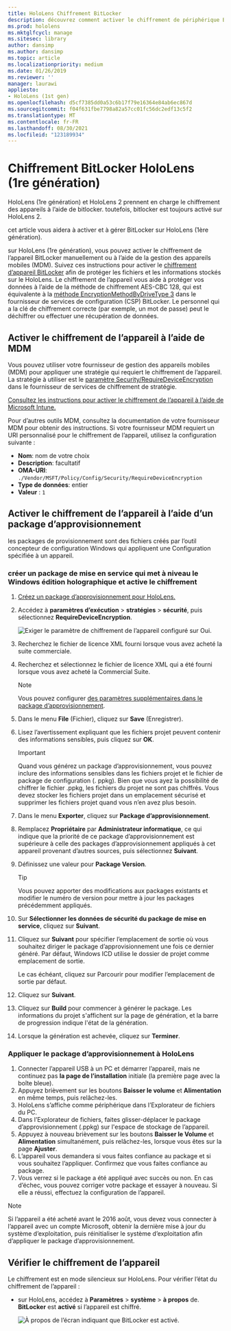 ```yaml
---
title: HoloLens Chiffrement BitLocker
description: découvrez comment activer le chiffrement de périphérique BitLocker pour protéger des fichiers stockés sur votre HoloLens des appareils de réalité mixte.
ms.prod: hololens
ms.mktglfcycl: manage
ms.sitesec: library
author: dansimp
ms.author: dansimp
ms.topic: article
ms.localizationpriority: medium
ms.date: 01/26/2019
ms.reviewer: ''
manager: laurawi
appliesto:
- HoloLens (1st gen)
ms.openlocfilehash: d5cf7385dd0a53c6b17f79e16364e84ab6ec867d
ms.sourcegitcommit: f04f631fbe7798a82a57cc01fc56dc2edf13c5f2
ms.translationtype: MT
ms.contentlocale: fr-FR
ms.lasthandoff: 08/30/2021
ms.locfileid: "123189934"
---
```

# <a name="hololens-1st-gen-bitlocker-encryption"></a>Chiffrement BitLocker HoloLens (1re génération)

HoloLens (1re génération) et HoloLens 2 prennent en charge le chiffrement des appareils à l’aide de bitlocker. toutefois, bitlocker est toujours activé sur HoloLens 2.

cet article vous aidera à activer et à gérer BitLocker sur HoloLens (1ère génération).

sur HoloLens (1re génération), vous pouvez activer le chiffrement de l’appareil BitLocker manuellement ou à l’aide de la gestion des appareils mobiles (MDM). Suivez ces instructions pour activer le [chiffrement d’appareil BitLocker](/windows/security/information-protection/bitlocker/bitlocker-device-encryption-overview-windows-10#bitlocker-device-encryption) afin de protéger les fichiers et les informations stockés sur le HoloLens. Le chiffrement de l’appareil vous aide à protéger vos données à l’aide de la méthode de chiffrement AES-CBC 128, qui est équivalente à la [méthode EncryptionMethodByDriveType 3](/windows/client-management/mdm/bitlocker-csp#encryptionmethodbydrivetype) dans le fournisseur de services de configuration (CSP) BitLocker. Le personnel qui a la clé de chiffrement correcte (par exemple, un mot de passe) peut le déchiffrer ou effectuer une récupération de données.

## <a name="enable-device-encryption-using-mdm"></a>Activer le chiffrement de l’appareil à l’aide de MDM

Vous pouvez utiliser votre fournisseur de gestion des appareils mobiles (MDM) pour appliquer une stratégie qui requiert le chiffrement de l’appareil. La stratégie à utiliser est le [paramètre Security/RequireDeviceEncryption](/windows/client-management/mdm/policy-csp-security#security-requiredeviceencryption) dans le fournisseur de services de chiffrement de stratégie.

[Consultez les instructions pour activer le chiffrement de l’appareil à l’aide de Microsoft Intune.](/intune/compliance-policy-create-windows#windows-holographic-for-business)

Pour d’autres outils MDM, consultez la documentation de votre fournisseur MDM pour obtenir des instructions. Si votre fournisseur MDM requiert un URI personnalisé pour le chiffrement de l’appareil, utilisez la configuration suivante :

- **Nom**: nom de votre choix
- **Description**: facultatif
- **OMA-URI**: `./Vendor/MSFT/Policy/Config/Security/RequireDeviceEncryption`
- **Type de données**: entier
- **Valeur** : `1`

## <a name="enable-device-encryption-using-a-provisioning-package"></a>Activer le chiffrement de l’appareil à l’aide d’un package d’approvisionnement

les packages de provisionnement sont des fichiers créés par l’outil concepteur de configuration Windows qui appliquent une Configuration spécifiée à un appareil. 

### <a name="create-a-provisioning-package-that-upgrades-the-windows-holographic-edition-and-enables-encryption"></a>créer un package de mise en service qui met à niveau le Windows édition holographique et active le chiffrement

1. [Créez un package d’approvisionnement pour HoloLens.](hololens-provisioning.md)
1. Accédez à **paramètres d’exécution**  >  **stratégies**  >  **sécurité**, puis sélectionnez **RequireDeviceEncryption**.

    ![Exiger le paramètre de chiffrement de l’appareil configuré sur Oui.](images/device-encryption.png)

1. Recherchez le fichier de licence XML fourni lorsque vous avez acheté la suite commerciale.

1. Recherchez et sélectionnez le fichier de licence XML qui a été fourni lorsque vous avez acheté la Commercial Suite.
    > [!NOTE]
    > Vous pouvez configurer [des paramètres supplémentaires dans le package d’approvisionnement](hololens-provisioning.md).

1. Dans le menu **File** (Fichier), cliquez sur **Save** (Enregistrer). 

1. Lisez l’avertissement expliquant que les fichiers projet peuvent contenir des informations sensibles, puis cliquez sur **OK**.

    > [!IMPORTANT]
    > Quand vous générez un package d’approvisionnement, vous pouvez inclure des informations sensibles dans les fichiers projet et le fichier de package de configuration (. ppkg). Bien que vous ayez la possibilité de chiffrer le fichier .ppkg, les fichiers du projet ne sont pas chiffrés. Vous devez stocker les fichiers projet dans un emplacement sécurisé et supprimer les fichiers projet quand vous n’en avez plus besoin.

1. Dans le menu **Exporter**, cliquez sur **Package d’approvisionnement**.
1. Remplacez **Propriétaire** par **Administrateur informatique**, ce qui indique que la priorité de ce package d’approvisionnement est supérieure à celle des packages d’approvisionnement appliqués à cet appareil provenant d’autres sources, puis sélectionnez **Suivant**.
1. Définissez une valeur pour **Package Version**.

    > [!TIP]
    > Vous pouvez apporter des modifications aux packages existants et modifier le numéro de version pour mettre à jour les packages précédemment appliqués.

1. Sur **Sélectionner les données de sécurité du package de mise en service**, cliquez sur **Suivant**.
1. Cliquez sur **Suivant** pour spécifier l’emplacement de sortie où vous souhaitez diriger le package d’approvisionnement une fois ce dernier généré. Par défaut, Windows ICD utilise le dossier de projet comme emplacement de sortie.

    Le cas échéant, cliquez sur Parcourir pour modifier l’emplacement de sortie par défaut.

1. Cliquez sur **Suivant**.
1. Cliquez sur **Build** pour commencer à générer le package. Les informations du projet s'affichent sur la page de génération, et la barre de progression indique l'état de la génération.
1. Lorsque la génération est achevée, cliquez sur **Terminer**.

### <a name="apply-the-provisioning-package-to-hololens"></a>Appliquer le package d’approvisionnement à HoloLens

1. Connecter l’appareil USB à un PC et démarrer l’appareil, mais ne continuez pas **la page de l’installation** initiale (la première page avec la boîte bleue).
1. Appuyez brièvement sur les boutons **Baisser le volume** et **Alimentation** en même temps, puis relâchez-les.
1. HoloLens s’affiche comme périphérique dans l’Explorateur de fichiers du PC.
1. Dans l’Explorateur de fichiers, faites glisser-déplacer le package d’approvisionnement (.ppkg) sur l'espace de stockage de l’appareil.
1. Appuyez à nouveau brièvement sur les boutons **Baisser le Volume** et **Alimentation** simultanément, puis relâchez-les, lorsque vous êtes sur la page **Ajuster**.
1. L’appareil vous demandera si vous faites confiance au package et si vous souhaitez l’appliquer. Confirmez que vous faites confiance au package.
1. Vous verrez si le package a été appliqué avec succès ou non. En cas d’échec, vous pouvez corriger votre package et essayer à nouveau. Si elle a réussi, effectuez la configuration de l’appareil.

> [!NOTE]
> Si l’appareil a été acheté avant le 2016 août, vous devez vous connecter à l’appareil avec un compte Microsoft, obtenir la dernière mise à jour du système d’exploitation, puis réinitialiser le système d’exploitation afin d’appliquer le package d’approvisionnement.

## <a name="verify-device-encryption"></a>Vérifier le chiffrement de l’appareil

Le chiffrement est en mode silencieux sur HoloLens. Pour vérifier l’état du chiffrement de l’appareil :

- sur HoloLens, accédez à **Paramètres**  >  **système**  >  **à propos** de. **BitLocker** est **activé** si l’appareil est chiffré. 

    ![À propos de l’écran indiquant que BitLocker est activé.](images/about-encryption.png)
